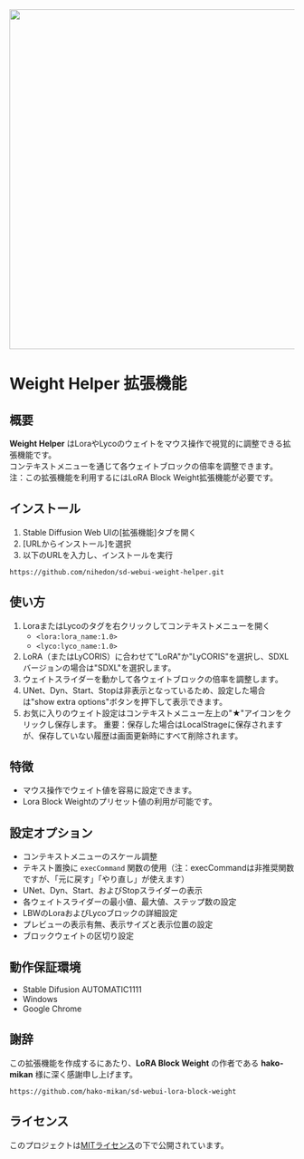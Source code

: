 <img src="https://github.com/nihedon/sd-webui-weight-helper/assets/66118290/f7079e1c-3b2a-426c-b3a2-1a7ccf57cab2" height="600px">

# Weight Helper 拡張機能

## 概要

**Weight Helper** はLoraやLycoのウェイトをマウス操作で視覚的に調整できる拡張機能です。<br>
コンテキストメニューを通じて各ウェイトブロックの倍率を調整できます。<br>
注：この拡張機能を利用するにはLoRA Block Weight拡張機能が必要です。

## インストール

1. Stable Diffusion Web UIの[拡張機能]タブを開く
2. [URLからインストール]を選択
3. 以下のURLを入力し、インストールを実行
```
https://github.com/nihedon/sd-webui-weight-helper.git
```

## 使い方

1. LoraまたはLycoのタグを右クリックしてコンテキストメニューを開く
   - `<lora:lora_name:1.0>`
   - `<lyco:lyco_name:1.0>`
2. LoRA（またはLyCORIS）に合わせて"LoRA"か"LyCORIS"を選択し、SDXLバージョンの場合は"SDXL"を選択します。
3. ウェイトスライダーを動かして各ウェイトブロックの倍率を調整します。
4. UNet、Dyn、Start、Stopは非表示となっているため、設定した場合は"show extra options"ボタンを押下して表示できます。
5. お気に入りのウェイト設定はコンテキストメニュー左上の"★"アイコンをクリックし保存します。
   重要：保存した場合はLocalStrageに保存されますが、保存していない履歴は画面更新時にすべて削除されます。

## 特徴

- マウス操作でウェイト値を容易に設定できます。
- Lora Block Weightのプリセット値の利用が可能です。

## 設定オプション

- コンテキストメニューのスケール調整
- テキスト置換に `execCommand` 関数の使用（注：execCommandは非推奨関数ですが、「元に戻す」「やり直し」が使えます）
- UNet、Dyn、Start、およびStopスライダーの表示
- 各ウェイトスライダーの最小値、最大値、ステップ数の設定
- LBWのLoraおよびLycoブロックの詳細設定
- プレビューの表示有無、表示サイズと表示位置の設定
- ブロックウェイトの区切り設定

## 動作保証環境

- Stable Difusion AUTOMATIC1111
- Windows
- Google Chrome

## 謝辞

この拡張機能を作成するにあたり、**LoRA Block Weight** の作者である **hako-mikan** 様に深く感謝申し上げます。
```
https://github.com/hako-mikan/sd-webui-lora-block-weight
```

## ライセンス

このプロジェクトは[MITライセンス](LICENSE)の下で公開されています。
